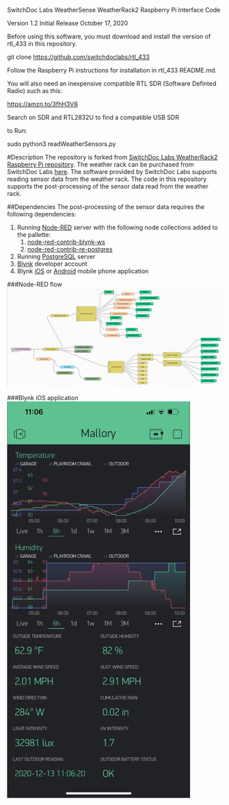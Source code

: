 SwitchDoc Labs WeatherSense WeatherRack2 Raspberry Pi Interface Code<BR>

Version 1.2 Initial Release October 17, 2020  <BR>

Before using this software, you must download and install the version of rtl_433 in this repository. 

git clone https://github.com/switchdoclabs/rtl_433

Follow the Raspberry Pi instructions for installation in rtl_433 README.md.

You will also need an inexpensive compatible RTL SDR (Software Definted Radio) such as this:

https://amzn.to/3fhH3V8

Search on SDR and RTL2832U to find a compatible USB SDR

to Run:

sudo python3 readWeatherSensors.py


#Description
The repository is forked from [SwitchDoc Labs WeatherRack2 Raspberry Pi repository](https://github.com/switchdoclabs/SDL_Pi_WeatherRack2). The weather rack can be purchased from SwitchDoc Labs [here](https://shop.switchdoc.com/products/wireless-weatherrack2). The software provided by SwitchDoc Labs supports reading sensor data from the weather rack. The code in this repository supports the post-processing of the sensor data read from the weather rack.

##Dependencies
The post-processing of the sensor data requires the following dependencies:
1. Running [Node-RED](https://www.nodered.org) server with the following node collections added to the pallette:
    1. [node-red-contrib-blynk-ws](https://github.com/gablau/node-red-contrib-blynk-ws)
    2. [node-red-contrib-re-postgres](https://www.npmjs.com/package/node-red-contrib-re-postgres)
2. Running [PostgreSQL](https://www.postgresql.org) server
3. [Blynk](https://blynk.io/en/developers) developer account
4. Blynk [iOS](https://apps.apple.com/us/app/blynk-iot-for-arduino-esp32/id808760481) or [Android](https://play.google.com/store/apps/details?id=cc.blynk) mobile phone application

###Node-RED flow
![Mallory Node-RED flow](https://github.com/dad2cl3/SDL_Pi_WeatherRack2/blob/master/doc/WeatherSenseMalloryNodeRED.png)

###Blynk iOS application
![Blynk iOS application](https://github.com/dad2cl3/SDL_Pi_WeatherRack2/blob/master/doc/WeatherSenseMalloryBlynk.jpg)